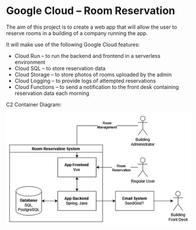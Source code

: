 # Google Cloud – Room Reservation
The aim of this project is to create a web app that will allow the user to reserve rooms in a building of a company running the app.

It will make use of the following Google Cloud features:
* Cloud Run – to run the backend and frontend in a serverless environment
* Cloud SQL – to store reservation data
* Cloud Storage – to store photos of rooms uploaded by the admin
* Cloud Logging – to provide logs of attempted reservations
* Cloud Functions – to send a notification to the front desk containing reservation data each morning

C2 Container Diagram:

![C2 Container Diagram](container-diagram.png)
